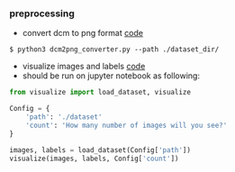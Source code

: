 ### preprocessing

- convert dcm to png format [code](https://github.com/yujinkim1/moai-challenge/tree/develop/preprocessing/dcm2png_converter.py)

```
$ python3 dcm2png_converter.py --path ./dataset_dir/
```

- visualize images and labels [code](https://github.com/yujinkim1/moai-challenge/tree/develop/preprocessing/visualize.py)
- should be run on jupyter notebook as following:

```python
from visualize import load_dataset, visualize

Config = {
    'path': './dataset'
    'count': 'How many number of images will you see?'
}

images, labels = load_dataset(Config['path'])
visualize(images, labels, Config['count'])
```